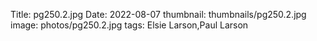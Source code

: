 Title: pg250.2.jpg
Date: 2022-08-07
thumbnail: thumbnails/pg250.2.jpg
image: photos/pg250.2.jpg
tags: Elsie Larson,Paul Larson
